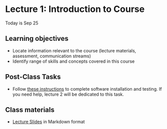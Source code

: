# Lecture 1: Introduction to Course

Today is Sep 25

## Learning objectives

- Locate information relevant to the course (lecture materials, assessment, communication streams)
- Identify range of skills and concepts covered in this course

## Post-Class Tasks

- Follow [these instructions](../../software/README.md) to complete software installation and testing. If you need help, lecture 2 will be dedicated to this task.

## Class materials

- [Lecture Slides](lecture01.md) in Markdown format
